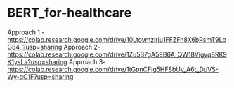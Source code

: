 # BERT_for-healthcare

Approach 1 - https://colab.research.google.com/drive/10Ltovmzlrju1FFZFn8X6bRsmT9LbG84_?usp=sharing
Approach 2- https://colab.research.google.com/drive/1Zu5B7gA59B6A_QW18Vigyq8RK9K1ysLa?usp=sharing
Approach 3- https://colab.research.google.com/drive/1tGpnCFjq5HF8bUv_A6t_DuVS-Wy-qC1F?usp=sharing
